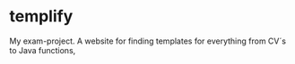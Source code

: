 # templify

My exam-project. 
A website for finding templates for everything from CV´s to Java functions, 
